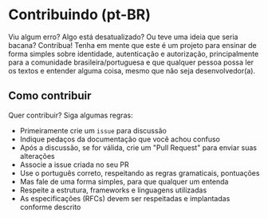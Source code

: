 # Contribuindo (pt-BR)

Viu algum erro? Algo está desatualizado? Ou teve uma ideia que seria bacana? Contribua!
Tenha em mente que este é um projeto para ensinar de forma simples sobre identidade, autenticação e
autorização, principalmente para a comunidade brasileira/portuguesa e que qualquer pessoa possa ler
os textos e entender alguma coisa, mesmo que não seja desenvolvedor(a).

## Como contribuir

Quer contribuir? Siga algumas regras:

- Primeiramente crie um `issue` para discussão
- Indique pedaços da documentação que você achou confuso
- Após a discussão, se for válida, crie um "Pull Request" para enviar suas alterações
- Associe a issue criada no seu PR
- Use o português correto, respeitando as regras gramaticais, pontuações
- Mas fale de uma forma simples, para que qualquer um entenda
- Respeite a estrutura, frameworks e linguagens utilizadas
- As especificações (RFCs) devem ser respeitadas e implantadas conforme descrito
